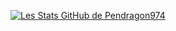 [![Les Stats GitHub de Pendragon974](https://github-readme-stats.vercel.app/api?username=Pendragon974&show_icons=true&theme=dark)](https://github.com/anuraghazra/github-readme-stats)
